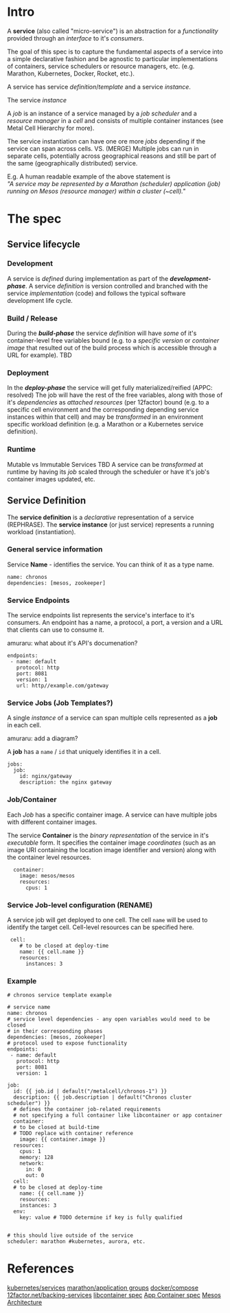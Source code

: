 # Intro
A **service** (also called "micro-service") is an abstraction for a *functionality* provided through an *interface* to  it's *consumers*.

The goal of this spec is to capture the fundamental aspects of a service into a simple declarative fashion and be agnostic to particular implementations of containers, service schedulers or resource managers, etc. (e.g. Marathon, Kubernetes, Docker, Rocket, etc.).

A service has  service *definition*/*template* and a service *instance*.

The service *instance* 

A *job* is an instance of a service managed by a *job scheduler* and a *resource manager* in a *cell* and consists of multiple container instances (see Metal Cell Hierarchy for more).

The service instantiation can have one ore more *jobs* depending if the service can span across cells.
VS. (MERGE)
Multiple jobs can run in separate cells, potentially across geographical reasons and still be part of the same (geographically distributed) service.

E.g.
A human readable example of the above statement is  
*"A service may be represented by a Marathon (scheduler) application (job) running on Mesos (resource manager) within a cluster (~cell)."*



# The spec

## Service lifecycle

### Development
A service is *defined* during implementation as part of the ***development-phase***.
A service *definition* is version controlled and branched with the service *implementation* (code) and follows the typical software development life cycle.

### Build / Release
During the ***build-phase***  the service *definition* will have *some* of it's container-level free variables bound (e.g. to a *specific version* or *container image* that resulted out of the build process which is accessible through a URL for example). TBD


### Deployment
In the ***deploy-phase*** the service will get fully materialized/reified (APPC: resolved)
The job will have the rest of the free variables, along with those of it's *dependencies* as *attached resources* (per 12factor) bound (e.g. to a specific cell environment and the corresponding depending service instances within that cell) and may be *transformed* in an environment specific workload definition (e.g. a Marathon or a Kubernetes service definition).

### Runtime
Mutable vs Immutable Services TBD
A service can be *transformed* at runtime by having its *job* scaled through the scheduler or have it's job's container images updated, etc.	


## Service **Definition**

The **service definition** is a *declarative* representation of a service (REPHRASE). The **service instance** (or just service) represents a running workload (instantiation).

### General service information
Service **Name** - identifies the service. You can think of it as a type name.

```
name: chronos
dependencies: [mesos, zookeeper]
```

### Service **Endpoints**
The service endpoints list represents the service's interface to it's consumers. 
An endpoint has a name, a protocol, a port, a version and a URL that clients can use to consume it.

amuraru: what about it's API's documenation?

```
endpoints: 
 - name: default
   protocol: http
   port: 8081
   version: 1
   url: http//example.com/gateway
```


### Service **Jobs** (Job Templates?)
A single *instance* of a service can span multiple cells represented as a **job** in each cell.

amuraru: add a diagram?

A **job** has a `name` / `id` that uniquely identifies it in a cell.
```
jobs:
  job:
    id: nginx/gateway
    description: the nginx gateway
```

### Job/**Container**
Each *Job* has a specific container image.
A service can have multiple jobs with different container images.

The service **Container** is the *binary representation* of the service in it's *executable* form. It specifies the container image *coordinates* (such as an image URI containing the location image identifier and version) along with the container level resources. 

```
  container:
    image: mesos/mesos
	resources:
	  cpus: 1
```

### Service Job-level configuration (RENAME)
A service job will get deployed to one cell. The cell `name`  will be used to identify the target cell.
Cell-level resources can be specified here.
```
 cell:
	# to be closed at deploy-time
    name: {{ cell.name }}  
    resources:
	  instances: 3
```
### Example
```
# chronos service template example

# service name
name: chronos
# service level dependencies - any open variables would need to be closed 
# in their corresponding phases
dependencies: [mesos, zookeeper]
# protocol used to expose functionality
endpoints: 
 - name: default
   protocol: http
   port: 8081
   version: 1

job:
  id: {{ job.id | default("/metalcell/chronos-1") }}
  description: {{ job.description | default("Chronos cluster scheduler") }}
  # defines the container job-related requirements
  # not specifying a full container like libcontainer or app container
  container:
  # to be closed at build-time
  # TODO replace with container reference 
    image: {{ container.image }}
  resources:
    cpus: 1
    memory: 128
    network: 
  	  in: 0
  	  out: 0
  cell:
  # to be closed at deploy-time
    name: {{ cell.name }}  
    resources:
    instances: 3
  env:
    key: value # TODO determine if key is fully qualified
	  

# this should live outside of the service
scheduler: marathon #kubernetes, aurora, etc.
```


# References

[kubernetes/services](https://github.com/GoogleCloudPlatform/kubernetes/blob/master/docs/services.md)
[marathon/application groups](http://mesosphere.github.io/marathon/docs/application-groups.html)
[docker/compose](https://docs.docker.com/compose/)
[12factor.net/backing-services](http://12factor.net/backing-services)
[libcontainer spec](https://github.com/docker/libcontainer/blob/master/SPEC.md)
[App Container spec](https://github.com/appc/spec/blob/master/SPEC.md)
[Mesos Architecture](http://mesos.apache.org/documentation/latest/mesos-architecture/)




